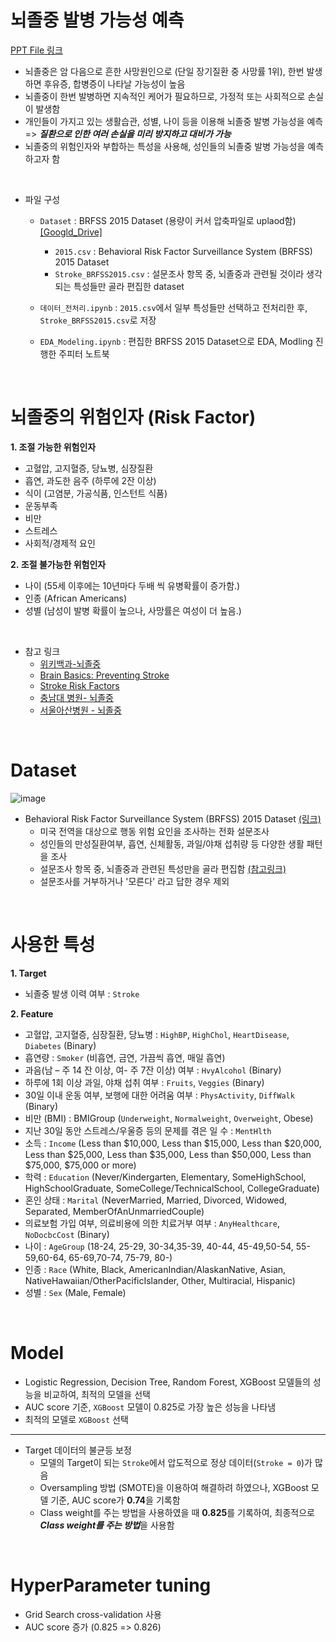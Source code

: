 # 뇌졸중 발병 가능성 예측

[PPT File 링크](https://drive.google.com/file/d/1h63JIlSbAJNnv0xOYYF4DaSQBdq3t2BP/view?usp=sharing)
- 뇌졸중은 암 다음으로 흔한 사망원인으로 (단일 장기질환 중 사망률 1위), 한번 발생하면 후유증, 합병증이 나타날 가능성이 높음
- 뇌졸중이 한번 발병하면 지속적인 케어가 필요하므로, 가정적 또는 사회적으로 손실이 발생함
- 개인들이 가지고 있는 생활습관, 성별, 나이 등을 이용해 뇌졸중 발병 가능성을 예측 => ***질환으로 인한 여러 손실을 미리 방지하고 대비가 가능***
- 뇌졸중의 위험인자와 부합하는 특성을 사용해, 성인들의 뇌졸중 발병 가능성을 예측하고자 함

<br>

- 파일 구성
  - `Dataset` : BRFSS 2015 Dataset (용량이 커서 압축파일로 uplaod함) [[Googld_Drive]](https://drive.google.com/drive/folders/1lE4dTk9JfI1p7V6zonN9LLMJxxfDsiJP?usp=sharing)
  	- `2015.csv` : Behavioral Risk Factor Surveillance System (BRFSS) 2015 Dataset
  	- `Stroke_BRFSS2015.csv` : 설문조사 항목 중, 뇌졸중과 관련될 것이라 생각되는 특성들만 골라 편집한 dataset


  - `데이터_전처리.ipynb` : `2015.csv`에서 일부 특성들만 선택하고 전처리한 후,  `Stroke_BRFSS2015.csv`로 저장
  - `EDA_Modeling.ipynb` : 편집한 BRFSS 2015 Dataset으로 EDA, Modling 진행한 주피터 노트북
  

<br>

# 뇌졸중의 위험인자 (Risk Factor)

**1. 조절 가능한 위험인자**  
  - 고혈압, 고지혈증, 당뇨병, 심장질환	 
  - 흡연, 과도한 음주 (하루에 2잔 이상)	
  - 식이 (고염분, 가공식품, 인스턴트 식품)	
  - 운동부족	
  - 비만	
  - 스트레스	
  - 사회적/경제적 요인	

**2. 조절 불가능한 위험인자**
  - 나이 (55세 이후에는 10년마다 두배 씩 유병확률이 증가함.)  
  - 인종 (African Americans)
  - 성별 (남성이 발병 확률이 높으나, 사망률은 여성이 더 높음.)  

<br>

- 참고 링크
	- [위키백과-뇌졸중](https://ko.wikipedia.org/wiki/%EB%87%8C%EC%A1%B8%EC%A4%91)  
	- [Brain Basics: Preventing Stroke](https://www.ninds.nih.gov/Disorders/Patient-Caregiver-Education/Preventing-Stroke)  
	- [Stroke Risk Factors](https://www.stroke.org/en/about-stroke/stroke-risk-factors/risk-factors-under-your-control)  
	- [충남대 병원- 뇌졸중](https://www.cnuh.co.kr/rcc/sub03_02.do)  
	- [서울아산병원 - 뇌졸중](http://www.amc.seoul.kr/asan/healthinfo/disease/diseaseDetail.do?contentId=30518)

<br>

# Dataset
![image](https://user-images.githubusercontent.com/77204538/166240368-67ba9349-7f2f-4606-92de-7d66e471f556.png)

- Behavioral Risk Factor Surveillance System (BRFSS) 2015 Dataset [(링크)](https://www.kaggle.com/datasets/cdc/behavioral-risk-factor-surveillance-system)
  - 미국 전역을 대상으로 행동 위험 요인을 조사하는 전화 설문조사
  - 성인들의 만성질환여부, 흡연, 신체활동, 과일/야채 섭취량 등 다양한 생활 패턴을 조사
  - 설문조사 항목 중, 뇌졸중과 관련된 특성만을 골라 편집함 [(참고링크)](https://www.kaggle.com/code/alexteboul/diabetes-health-indicators-dataset-notebook/notebook)
  - 설문조사를 거부하거나 '모른다' 라고 답한 경우 제외

<br>

# 사용한 특성
**1. Target**
  - 뇌졸중 발생 이력 여부 : `Stroke`
    
**2. Feature**
- 고혈압, 고지혈증, 심장질환, 당뇨병 : `HighBP`, `HighChol`, `HeartDisease`, `Diabetes` (Binary)
- 흡연량 : `Smoker` (비흡연, 금연, 가끔씩 흡연, 매일 흡연)
- 과음(남 – 주 14 잔 이상, 여- 주 7잔 이상) 여부 : `HvyAlcohol` (Binary)
- 하루에 1회 이상 과일, 야채 섭취 여부 : `Fruits`, `Veggies` (Binary)
- 30일 이내 운동 여부, 보행에 대한 어려움 여부 : `PhysActivity`, `DiffWalk` (Binary)
- 비만 (BMI) : BMIGroup (`Underweight`, `Normalweight`, `Overweight`, Obese)
- 지난 30일 동안 스트레스/우울증 등의 문제를 겪은 일 수 : `MentHlth` 
- 소득 : `Income` (Less than $10,000, Less than $15,000, Less than $20,000, Less than $25,000, Less than $35,000, Less than $50,000, Less than $75,000, $75,000 or more)
- 학력 : `Education` (Never/Kindergarten, Elementary, SomeHighSchool, HighSchoolGraduate, SomeCollege/TechnicalSchool, CollegeGraduate)
- 혼인 상태 : `Marital` (NeverMarried, Married, Divorced, Widowed, Separated, MemberOfAnUnmarriedCouple)
- 의료보험 가입 여부, 의료비용에 의한 치료거부 여부 : `AnyHealthcare`, `NoDocbcCost` (Binary)
- 나이 : `AgeGroup` (18-24, 25-29, 30-34,35-39, 40-44, 45-49,50-54, 55-59,60-64, 65-69,70-74, 75-79, 80-)
- 인종 : `Race` (White, Black, AmericanIndian/AlaskanNative, Asian, NativeHawaiian/OtherPacificIslander, Other, Multiracial, Hispanic)
- 성별 : `Sex` (Male, Female)

<br>

# Model
- Logistic Regression, Decision Tree, Random Forest, XGBoost 모델들의 성능을 비교하여, 최적의 모델을 선택
- AUC score 기준, `XGBoost` 모델이 0.825로 가장 높은 성능을 나타냄
- 최적의 모델로 `XGBoost` 선택
---
- Target 데이터의 불균등 보정
  - 모델의 Target이 되는 `Stroke`에서 압도적으로 정상 데이터(`Stroke = 0`)가 많음
  - Oversampling 방법 (SMOTE)을 이용하여 해결하려 하였으나, XGBoost 모델 기준, AUC score가 **0.74**을 기록함
  - Class weight를 주는 방법을 사용하였을 때 **0.825**를 기록하여, 최종적으로 ***Class weight를 주는 방법***을 사용함

<br>

# HyperParameter tuning
- Grid Search cross-validation 사용
- AUC score 증가 (0.825 => 0.826)





